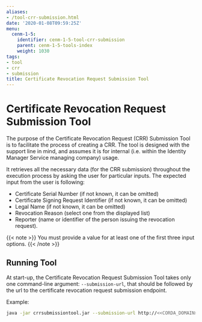 ```yaml
---
aliases:
- /tool-crr-submission.html
date: '2020-01-08T09:59:25Z'
menu:
  cenm-1-5:
    identifier: cenm-1-5-tool-crr-submission
    parent: cenm-1-5-tools-index
    weight: 1030
tags:
- tool
- crr
- submission
title: Certificate Revocation Request Submission Tool
---
```



# Certificate Revocation Request Submission Tool

The purpose of the Certificate Revocation Request (CRR) Submission Tool is to facilitate the process of creating a CRR.
The tool is designed with the support line in mind, and assumes it is for internal (i.e. within the Identity Manager Service managing company) usage.

It retrieves all the necessary data (for the CRR submission) throughout the execution process by asking the user for particular inputs.
The expected input from the user is following:


* Certificate Serial Number (if not known, it can be omitted)
* Certificate Signing Request Identifier (if not known, it can be omitted)
* Legal Name (if not known, it can be omitted)
* Revocation Reason (select one from the displayed list)
* Reporter (name or identifier of the person issuing the revocation request).

{{< note >}} You must provide a value for at least one of the first three input options. {{< /note >}}


## Running Tool

At start-up, the Certificate Revocation Request Submission Tool takes only one command-line argument: `--submission-url`,
that should be followed by the url to the certificate revocation request submission endpoint.

Example:

```bash
java -jar crrsubmissiontool.jar --submission-url http://<<CORDA_DOMAIN>>/certificate-revocation-request
```
